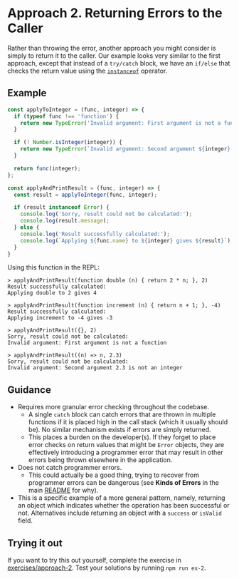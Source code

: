# Approach 2. Returning Errors to the Caller
Rather than throwing the error, another approach you might consider is simply to return it to the caller. Our example looks very similar to the first approach, except that instead of a `try/catch` block, we have an `if/else` that checks the return value using the [`instanceof`](https://developer.mozilla.org/en-US/docs/Web/JavaScript/Reference/Operators/instanceof) operator.

## Example
```js
const applyToInteger = (func, integer) => {
  if (typeof func !== 'function') {
    return new TypeError('Invalid argument: First argument is not a function');
  }

  if (! Number.isInteger(integer)) {
    return new TypeError(`Invalid argument: Second argument ${integer} is not an integer`);
  }

  return func(integer);
};

const applyAndPrintResult = (func, integer) => {
  const result = applyToInteger(func, integer);

  if (result instanceof Error) {
    console.log('Sorry, result could not be calculated:');
    console.log(result.message);
  } else {
    console.log('Result successfully calculated:');
    console.log(`Applying ${func.name} to ${integer} gives ${result}`);
  }
}
```

Using this function in the REPL:
```
> applyAndPrintResult(function double (n) { return 2 * n; }, 2)
Result successfully calculated:
Applying double to 2 gives 4

> applyAndPrintResult(function increment (n) { return n + 1; }, -4)
Result successfully calculated:
Applying increment to -4 gives -3

> applyAndPrintResult({}, 2)
Sorry, result could not be calculated:
Invalid argument: First argument is not a function

> applyAndPrintResult((n) => n, 2.3)
Sorry, result could not be calculated:
Invalid argument: Second argument 2.3 is not an integer
```

## Guidance
* Requires more granular error checking throughout the codebase.
  * A single `catch` block can catch errors that are thrown in multiple functions if it is placed high in the call stack (which it usually should be). No similar mechanism exists if errors are simply returned.
  * This places a burden on the developer(s). If they forget to place error checks on return values that might be `Error` objects, they are effectively introducing a programmer error that may result in other errors being thrown elsewhere in the application.
* Does not catch programmer errors.
  * This could actually be a good thing, trying to recover from programmer errors can be dangerous (see **Kinds of Errors** in the main [README](../README.md) for why).
* This is a specific example of a more general pattern, namely, returning an object which indicates whether the operation has been successful or not. Alternatives include returning an object with a `success` or `isValid` field.

## Trying it out
If you want to try this out yourself, complete the exercise in [exercises/approach-2](../exercises/approach-2). Test your solutions by running `npm run ex-2`.
